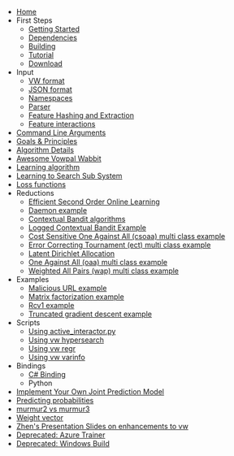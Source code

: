 - [Home](https://github.com/VowpalWabbit/vowpal_wabbit/wiki)
- First Steps
  - [Getting Started](Getting-started)
  - [Dependencies](Dependencies)
  - [Building](Building)
  - [Tutorial](Tutorial)
  - [Download](Download)
- Input
  - [VW format](Input-format)
  - [JSON format](JSON)
  - [Namespaces](Namespaces)
  - [Parser](Parser)
  - [Feature Hashing and Extraction](Feature-Hashing-and-Extraction)
  - [Feature interactions](Feature-interactions)
- [Command Line Arguments](Command-Line-Arguments)
- [Goals & Principles](Goals-&-Principles)
- [Algorithm Details](Algorithm-Details)
- [Awesome Vowpal Wabbit](Awesome-Vowpal-Wabbit)
- [Learning algorithm](Learning-algorithm)
- [Learning to Search Sub System](Learning-to-Search-Sub-System)
- [Loss functions](Loss-functions)
- Reductions
  - [Efficient Second Order Online Learning](Efficient-Second-Order-Online-Learning)
  - [Daemon example](Daemon-example)
  - [Contextual Bandit algorithms](Contextual-Bandit-algorithms)
  - [Logged Contextual Bandit Example](Logged-Contextual-Bandit-Example)
  - [Cost Sensitive One Against All (csoaa) multi class example](Cost-Sensitive-One-Against-All-(csoaa)-multi-class-example)
  - [Error Correcting Tournament (ect) multi class example](Error-Correcting-Tournament-(ect)-multi-class-example)
  - [Latent Dirichlet Allocation](Latent-Dirichlet-Allocation)
  - [One Against All (oaa) multi class example](One-Against-All-(oaa)-multi-class-example)
  - [Weighted All Pairs (wap) multi class example](Weighted-All-Pairs-(wap)-multi-class-example)
- Examples
  - [Malicious URL example](Malicious-URL-example)
  - [Matrix factorization example](Matrix-factorization-example)
  - [Rcv1 example](Rcv1-example)
  - [Truncated gradient descent example](Truncated-gradient-descent-example)
- Scripts
  - [Using active_interactor.py](Using-active_interactor.py)
  - [Using vw hypersearch](Using-vw-hypersearch)
  - [Using vw regr](Using-vw-regr)
  - [Using vw varinfo](Using-vw-varinfo)
- Bindings
  - [C# Binding](C#-Binding)
  - Python
- [Implement Your Own Joint Prediction Model](Implement-Your-Own-Joint-Prediction-Model)
- [Predicting probabilities](Predicting-probabilities)
- [murmur2 vs murmur3](murmur2-vs-murmur3)
- [Weight vector](Weight-vector)
- [Zhen's Presentation Slides on enhancements to vw](Zhen's-Presentation-Slides-on-enhancements-to-vw)
- [Deprecated: Azure Trainer](https://github.com/VowpalWabbit/vowpal_wabbit/wiki/Deprecated:-Azure-Trainer)
- [Deprecated: Windows Build](https://github.com/VowpalWabbit/vowpal_wabbit/wiki/Deprecated:-Windows-Build)